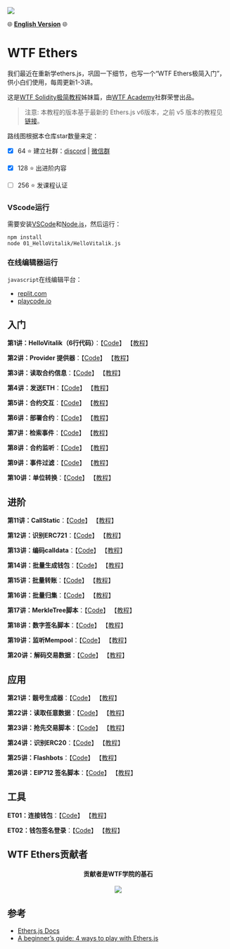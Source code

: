 ![](./img/logo_ethers.jpeg)

:globe_with_meridians:	**[English Version](https://github.com/WTFAcademy/WTF-Ethers/blob/main/en/README.md)** :globe_with_meridians:	

# WTF Ethers
我们最近在重新学ethers.js，巩固一下细节，也写一个“WTF Ethers极简入门”，供小白们使用，每周更新1-3讲。

这是[WTF Solidity极简教程](https://github.com/AmazingAng/WTF-Solidity)姊妹篇，由[WTF Academy](https://wtf.academy)社群荣誉出品。

> 注意: 本教程的版本基于最新的 Ethers.js v6版本，之前 v5 版本的教程见 [链接](https://github.com/WTFAcademy/WTF-Ethers/tree/wtf-ethers-v5)。



路线图根据本仓库star数量来定：
- [x] 64 :star: 建立社群：[discord](https://discord.gg/5akcruXrsk) | [微信群](https://docs.google.com/forms/d/e/1FAIpQLSe4KGT8Sh6sJ7hedQRuIYirOoZK_85miz3dw7vA1-YjodgJ-A/viewform)

- [x] 128 :star: 出进阶内容

- [ ] 256 :star: 发课程认证

### VScode运行

需要安装[VSCode](https://code.visualstudio.com/download)和[Node.js](https://nodejs.org/zh-cn/download/)，然后运行：

```shell
npm install
node 01_HelloVitalik/HelloVitalik.js
```
### 在线编辑器运行

`javascript`在线编辑平台：
* [replit.com](https://replit.com/)
* [playcode.io](https://playcode.io)

## 入门
**第1讲：HelloVitalik（6行代码）**：【[Code](https://github.com/WTFAcademy/WTFEthers/blob/main/01_HelloVitalik)】 【[教程](https://github.com/WTFAcademy/WTFEthers/blob/main/01_HelloVitalik/readme.md)】

**第2讲：Provider 提供器**：【[Code](https://github.com/WTFAcademy/WTFEthers/blob/main/02_Provider)】 【[教程](https://github.com/WTFAcademy/WTFEthers/blob/main/02_Provider/readme.md)】

**第3讲：读取合约信息**：【[Code](https://github.com/WTFAcademy/WTFEthers/blob/main/03_ReadContract)】 【[教程](https://github.com/WTFAcademy/WTFEthers/blob/main/03_ReadContract/readme.md)】

**第4讲：发送ETH**：【[Code](https://github.com/WTFAcademy/WTFEthers/blob/main/04_SendETH)】 【[教程](https://github.com/WTFAcademy/WTFEthers/blob/main/04_SendETH/readme.md)】

**第5讲：合约交互**：【[Code](https://github.com/WTFAcademy/WTFEthers/blob/main/05_WriteContract)】 【[教程](https://github.com/WTFAcademy/WTFEthers/blob/main/05_WriteContract/readme.md)】

**第6讲：部署合约**：【[Code](https://github.com/WTFAcademy/WTFEthers/blob/main/06_DeployContract)】 【[教程](https://github.com/WTFAcademy/WTFEthers/blob/main/06_DeployContract/readme.md)】

**第7讲：检索事件**：【[Code](https://github.com/WTFAcademy/WTFEthers/blob/main/07_Event)】 【[教程](https://github.com/WTFAcademy/WTFEthers/blob/main/07_Event/readme.md)】


**第8讲：合约监听**：【[Code](https://github.com/WTFAcademy/WTFEthers/blob/main/08_ContractListener)】 【[教程](https://github.com/WTFAcademy/WTFEthers/blob/main/08_ContractListener/readme.md)】


**第9讲：事件过滤**：【[Code](https://github.com/WTFAcademy/WTFEthers/blob/main/09_EventFilter)】 【[教程](https://github.com/WTFAcademy/WTFEthers/blob/main/09_EventFilter/readme.md)】

**第10讲：单位转换**：【[Code](https://github.com/WTFAcademy/WTFEthers/blob/main/10_Units)】 【[教程](https://github.com/WTFAcademy/WTFEthers/blob/main/10_Units/readme.md)】

## 进阶

**第11讲：CallStatic**：【[Code](https://github.com/WTFAcademy/WTFEthers/blob/main/11_StaticCall)】 【[教程](https://github.com/WTFAcademy/WTFEthers/blob/main/11_StaticCall/readme.md)】

**第12讲：识别ERC721**：【[Code](https://github.com/WTFAcademy/WTFEthers/blob/main/12_ERC721Check)】 【[教程](https://github.com/WTFAcademy/WTFEthers/blob/main/12_ERC721Check/readme.md)】

**第13讲：编码calldata**：【[Code](https://github.com/WTFAcademy/WTFEthers/blob/main/13_EncodeCalldata)】 【[教程](https://github.com/WTFAcademy/WTFEthers/blob/main/13_EncodeCalldata/readme.md)】

**第14讲：批量生成钱包**：【[Code](https://github.com/WTFAcademy/WTFEthers/blob/main/14_HDwallet)】 【[教程](https://github.com/WTFAcademy/WTFEthers/blob/main/14_HDwallet/readme.md)】

**第15讲：批量转账**：【[Code](https://github.com/WTFAcademy/WTFEthers/blob/main/15_MultiTransfer)】 【[教程](https://github.com/WTFAcademy/WTFEthers/blob/main/15_MultiTransfer/readme.md)】

**第16讲：批量归集**：【[Code](https://github.com/WTFAcademy/WTFEthers/blob/main/16_MultiCollect)】 【[教程](https://github.com/WTFAcademy/WTFEthers/blob/main/16_MultiCollect/readme.md)】

**第17讲：MerkleTree脚本**：【[Code](https://github.com/WTFAcademy/WTFEthers/blob/main/17_MerkleTree)】 【[教程](https://github.com/WTFAcademy/WTFEthers/blob/main/17_MerkleTree/readme.md)】

**第18讲：数字签名脚本**：【[Code](https://github.com/WTFAcademy/WTFEthers/blob/main/18_Signature)】 【[教程](https://github.com/WTFAcademy/WTFEthers/blob/main/18_Signature/readme.md)】

**第19讲：监听Mempool**：【[Code](https://github.com/WTFAcademy/WTFEthers/blob/main/19_Mempool)】 【[教程](https://github.com/WTFAcademy/WTFEthers/blob/main/19_Mempool/readme.md)】

**第20讲：解码交易数据**：【[Code](https://github.com/WTFAcademy/WTFEthers/blob/main/20_DecodeTx)】 【[教程](https://github.com/WTFAcademy/WTFEthers/blob/main/20_DecodeTx/readme.md)】

## 应用

**第21讲：靓号生成器**：【[Code](https://github.com/WTFAcademy/WTFEthers/blob/main/21_VanityAddress)】 【[教程](https://github.com/WTFAcademy/WTFEthers/blob/main/21_VanityAddress/readme.md)】

**第22讲：读取任意数据**：【[Code](https://github.com/WTFAcademy/WTFEthers/blob/main/22_ReadAnyData)】 【[教程](https://github.com/WTFAcademy/WTFEthers/blob/main/22_ReadAnyData/readme.md)】

**第23讲：抢先交易脚本**：【[Code](https://github.com/WTFAcademy/WTFEthers/blob/main/23_Frontrun)】 【[教程](https://github.com/WTFAcademy/WTFEthers/blob/main/23_Frontrun/readme.md)】

**第24讲：识别ERC20**：【[Code](https://github.com/WTFAcademy/WTFEthers/blob/main/24_ERC20Check)】 【[教程](https://github.com/WTFAcademy/WTFEthers/blob/main/24_ERC20Check/readme.md)】

**第25讲：Flashbots**：【[Code](https://github.com/WTFAcademy/WTFEthers/blob/main/25_Flashbots)】 【[教程](https://github.com/WTFAcademy/WTFEthers/blob/main/25_Flashbots/readme.md)】

**第26讲：EIP712 签名脚本**：【[Code](https://github.com/WTFAcademy/WTFEthers/blob/main/26_EIP712)】 【[教程](https://github.com/WTFAcademy/WTFEthers/blob/main/26_EIP712/readme.md)】

## 工具

**ET01：连接钱包**：【[Code](https://github.com/WTFAcademy/WTFEthers/blob/main/ET01_Metamask)】 【[教程](https://github.com/WTFAcademy/WTFEthers/blob/main/ET01_Metamask/readme.md)】

**ET02：钱包签名登录**：【[Code](https://github.com/WTFAcademy/WTFEthers/blob/main/ET02_SignInWithEthereum)】 【[教程](https://github.com/WTFAcademy/WTFEthers/blob/main/ET02_SignInWithEthereum/readme.md)】

## WTF Ethers贡献者
<div align="center">
  <h4 align="center">
    贡献者是WTF学院的基石
  </h4>
  <a href="https://github.com/WTFAcademy/WTF-Ethers/graphs/contributors">
    <img src="https://contrib.rocks/image?repo=WTFAcademy/WTF-Ethers" />
  </a>
</div>

## 参考
- [Ethers.js Docs](https://docs.ethers.org/v5/)
- [A beginner’s guide: 4 ways to play with Ethers.js](https://dev.to/yakult/a-beginers-guide-four-ways-to-play-with-ethersjs-354a)